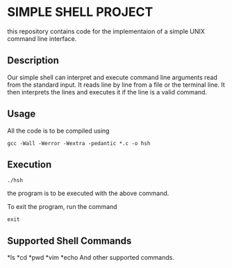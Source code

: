 # SIMPLE SHELL PROJECT
this repository contains code for the implementaion of a
simple UNIX command line interface.

## Description
Our simple shell can interpret and execute command line arguments read from the standard input. It reads line by line from a file or the terminal line. It then interprets the lines and executes it if the line is a valid command.

## Usage
All the code is to be compiled using

	gcc -Wall -Werror -Wextra -pedantic *.c -o hsh

## Execution
	./hsh
the program is to be executed with the above command.

To exit the program, run the command

	exit
## Supported Shell Commands
*ls
*cd
*pwd
*vim
*echo
And other supported commands.
